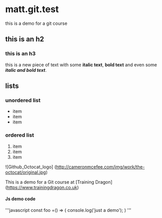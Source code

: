 # matt.git.test
this is a demo for a git course 

## this is an h2

### this is an h3

this is a new piece of text with some **italic text**, **bold text** and even some _**italic and bold text**_.

## lists

### unordered list
* item
* item
* item

### ordered list
1. item
2. item
3. item

![Github_Octocat_logo] (http://cameronmcefee.com/img/work/the-octocat/original.jpg)

This is a demo for a Git course at [Training Dragon] (https://www.trainingdragon.co.uk)

#### Js demo code
'''javascript
const foo =() => (
  console.log('just a demo');
  )
'''
